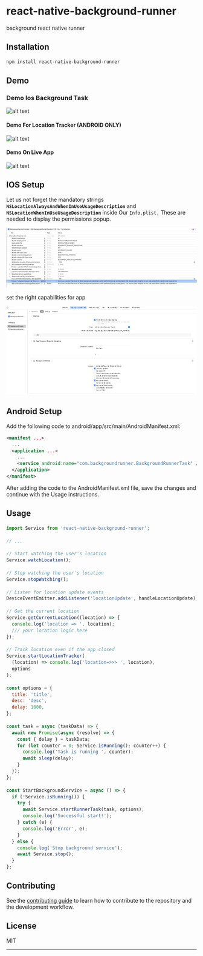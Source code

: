 # react-native-background-runner

background react native runner

## Installation

```sh
npm install react-native-background-runner
```

## Demo

### Demo Ios Background Task

![alt text](https://github.com/mhmdnasser124/react-native-background-runner/blob/main/Screenshots/ios_background_runner.gif 'Ios Background Runner')

#### Demo For Location Tracker (ANDROID ONLY)

![alt text](https://github.com/mhmdnasser124/react-native-background-runner/blob/main/Screenshots/LocationTracker.gif 'Location Tracker')

#### Demo On Live App

![alt text](https://github.com/mhmdnasser124/react-native-background-runner/blob/main/Screenshots/live_demo.gif 'Location Tracker')

## IOS Setup

Let us not forget the mandatory strings
**`NSLocationAlwaysAndWhenInUseUsageDescription`** and **`NSLocationWhenInUseUsageDescription`** inside Our `Info.plist.` These are needed to display the permissions popup.

![alt text](https://github.com/mhmdnasser124/react-native-background-runner/blob/main/Screenshots/infoplist.png 'info plist')

set the right capabilities for app

![alt text](https://github.com/mhmdnasser124/react-native-background-runner/blob/main/Screenshots/capabilities.png 'capabilities')

## Android Setup

Add the following code to android/app/src/main/AndroidManifest.xml:

```xml
<manifest ...>
  ...
  <application ...>
    ...
    <service android:name="com.backgroundrunner.BackgroundRunnerTask" />
  </application>
</manifest>
```

After adding the code to the AndroidManifest.xml file, save the changes and continue with the Usage instructions.

## Usage

```js
import Service from 'react-native-background-runner';

// ...

// Start watching the user's location
Service.watchLocation();

// Stop watching the user's location
Service.stopWatching();

// Listen for location update events
DeviceEventEmitter.addListener('locationUpdate', handleLocationUpdate);

// Get the current location
Service.getCurrentLocation((location) => {
  console.log('location => ', location);
  /// your location logic here
});

// Track location even if the app closed
Service.startLocationTracker(
  (location) => console.log('location=>>> ', location),
  options
);

const options = {
  title: 'title',
  desc: 'desc',
  delay: 1000,
};

const task = async (taskData) => {
  await new Promise(async (resolve) => {
    const { delay } = taskData;
    for (let counter = 0; Service.isRunning(); counter++) {
      console.log('Task is running ', counter);
      await sleep(delay);
    }
  });
};

const StartBackgroundService = async () => {
  if (!Service.isRunning()) {
    try {
      await Service.startRunnerTask(task, options);
      console.log('Successful start!');
    } catch (e) {
      console.log('Error', e);
    }
  } else {
    console.log('Stop background service');
    await Service.stop();
  }
};
```

## Contributing

See the [contributing guide](CONTRIBUTING.md) to learn how to contribute to the repository and the development workflow.

## License

MIT

---
